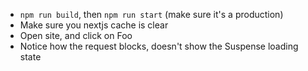 - `npm run build`, then `npm run start` (make sure it's a production)
- Make sure you nextjs cache is clear
- Open site, and click on Foo
- Notice how the request blocks, doesn't show the Suspense loading state
